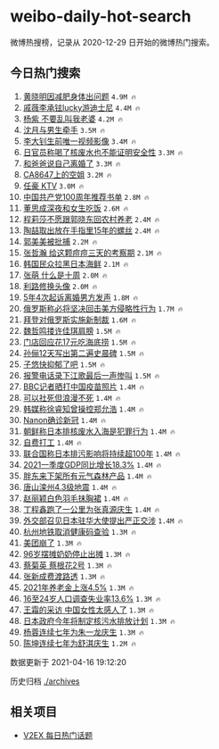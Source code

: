 # weibo-daily-hot-search

微博热搜榜，记录从 2020-12-29 日开始的微博热门搜索。

## 今日热门搜索

<!-- BEGIN -->

1. [黄晓明因减肥身体出问题](https://s.weibo.com/weibo?q=%23%E9%BB%84%E6%99%93%E6%98%8E%E5%9B%A0%E5%87%8F%E8%82%A5%E8%BA%AB%E4%BD%93%E5%87%BA%E9%97%AE%E9%A2%98%23&Refer=top) `4.9M 🔥`
1. [戚薇李承铉lucky游迪士尼](https://s.weibo.com/weibo?q=%E6%88%9A%E8%96%87%E6%9D%8E%E6%89%BF%E9%93%89lucky%E6%B8%B8%E8%BF%AA%E5%A3%AB%E5%B0%BC&Refer=top) `4.4M 🔥`
1. [杨紫 不要乱叫我老婆](https://s.weibo.com/weibo?q=%E6%9D%A8%E7%B4%AB%20%E4%B8%8D%E8%A6%81%E4%B9%B1%E5%8F%AB%E6%88%91%E8%80%81%E5%A9%86&Refer=top) `4.2M 🔥`
1. [沈月与男生牵手](https://s.weibo.com/weibo?q=%E6%B2%88%E6%9C%88%E4%B8%8E%E7%94%B7%E7%94%9F%E7%89%B5%E6%89%8B&Refer=top) `3.5M 🔥`
1. [李大钊生前唯一视频影像](https://s.weibo.com/weibo?q=%23%E6%9D%8E%E5%A4%A7%E9%92%8A%E7%94%9F%E5%89%8D%E5%94%AF%E4%B8%80%E8%A7%86%E9%A2%91%E5%BD%B1%E5%83%8F%23&Refer=top) `3.4M 🔥`
1. [日官员称喝了核废水也不能证明安全性](https://s.weibo.com/weibo?q=%E6%97%A5%E5%AE%98%E5%91%98%E7%A7%B0%E5%96%9D%E4%BA%86%E6%A0%B8%E5%BA%9F%E6%B0%B4%E4%B9%9F%E4%B8%8D%E8%83%BD%E8%AF%81%E6%98%8E%E5%AE%89%E5%85%A8%E6%80%A7&Refer=top) `3.3M 🔥`
1. [和爸爸说自己离婚了](https://s.weibo.com/weibo?q=%23%E5%92%8C%E7%88%B8%E7%88%B8%E8%AF%B4%E8%87%AA%E5%B7%B1%E7%A6%BB%E5%A9%9A%E4%BA%86%23&Refer=top) `3.3M 🔥`
1. [CA8647上的空姐](https://s.weibo.com/weibo?q=%23CA8647%E4%B8%8A%E7%9A%84%E7%A9%BA%E5%A7%90%23&Refer=top) `3.2M 🔥`
1. [任豪 KTV](https://s.weibo.com/weibo?q=%E4%BB%BB%E8%B1%AA%20KTV&Refer=top) `3.0M 🔥`
1. [中国共产党100周年推荐书单](https://s.weibo.com/weibo?q=%23%E4%B8%AD%E5%9B%BD%E5%85%B1%E4%BA%A7%E5%85%9A100%E5%91%A8%E5%B9%B4%E6%8E%A8%E8%8D%90%E4%B9%A6%E5%8D%95%23&Refer=top) `2.8M 🔥`
1. [董思成深夜和女生吃饭](https://s.weibo.com/weibo?q=%23%E8%91%A3%E6%80%9D%E6%88%90%E6%B7%B1%E5%A4%9C%E5%92%8C%E5%A5%B3%E7%94%9F%E5%90%83%E9%A5%AD%23&Refer=top) `2.6M 🔥`
1. [程莉莎不愿跟郭晓东回农村养老](https://s.weibo.com/weibo?q=%23%E7%A8%8B%E8%8E%89%E8%8E%8E%E4%B8%8D%E6%84%BF%E8%B7%9F%E9%83%AD%E6%99%93%E4%B8%9C%E5%9B%9E%E5%86%9C%E6%9D%91%E5%85%BB%E8%80%81%23&Refer=top) `2.4M 🔥`
1. [陶喆取出放在手指里15年的螺丝](https://s.weibo.com/weibo?q=%23%E9%99%B6%E5%96%86%E5%8F%96%E5%87%BA%E6%94%BE%E5%9C%A8%E6%89%8B%E6%8C%87%E9%87%8C15%E5%B9%B4%E7%9A%84%E8%9E%BA%E4%B8%9D%23&Refer=top) `2.4M 🔥`
1. [郭美美被批捕](https://s.weibo.com/weibo?q=%E9%83%AD%E7%BE%8E%E7%BE%8E%E8%A2%AB%E6%89%B9%E6%8D%95&Refer=top) `2.2M 🔥`
1. [张哲瀚 给这颗痘痘三天的考察期](https://s.weibo.com/weibo?q=%E5%BC%A0%E5%93%B2%E7%80%9A%20%E7%BB%99%E8%BF%99%E9%A2%97%E7%97%98%E7%97%98%E4%B8%89%E5%A4%A9%E7%9A%84%E8%80%83%E5%AF%9F%E6%9C%9F&Refer=top) `2.1M 🔥`
1. [韩国民众拉黑日本海鲜](https://s.weibo.com/weibo?q=%E9%9F%A9%E5%9B%BD%E6%B0%91%E4%BC%97%E6%8B%89%E9%BB%91%E6%97%A5%E6%9C%AC%E6%B5%B7%E9%B2%9C&Refer=top) `2.1M 🔥`
1. [张萌 什么是十周](https://s.weibo.com/weibo?q=%E5%BC%A0%E8%90%8C%20%E4%BB%80%E4%B9%88%E6%98%AF%E5%8D%81%E5%91%A8&Refer=top) `2.0M 🔥`
1. [利路修换头像](https://s.weibo.com/weibo?q=%23%E5%88%A9%E8%B7%AF%E4%BF%AE%E6%8D%A2%E5%A4%B4%E5%83%8F%23&Refer=top) `2.0M 🔥`
1. [5年4次起诉离婚男方发声](https://s.weibo.com/weibo?q=%235%E5%B9%B44%E6%AC%A1%E8%B5%B7%E8%AF%89%E7%A6%BB%E5%A9%9A%E7%94%B7%E6%96%B9%E5%8F%91%E5%A3%B0%23&Refer=top) `1.8M 🔥`
1. [俄罗斯称必将坚决回击美方侵略性行为](https://s.weibo.com/weibo?q=%E4%BF%84%E7%BD%97%E6%96%AF%E7%A7%B0%E5%BF%85%E5%B0%86%E5%9D%9A%E5%86%B3%E5%9B%9E%E5%87%BB%E7%BE%8E%E6%96%B9%E4%BE%B5%E7%95%A5%E6%80%A7%E8%A1%8C%E4%B8%BA&Refer=top) `1.7M 🔥`
1. [拜登对俄罗斯实施新制裁](https://s.weibo.com/weibo?q=%23%E6%8B%9C%E7%99%BB%E5%AF%B9%E4%BF%84%E7%BD%97%E6%96%AF%E5%AE%9E%E6%96%BD%E6%96%B0%E5%88%B6%E8%A3%81%23&Refer=top) `1.6M 🔥`
1. [魏哲鸣搂许佳琪肩膀](https://s.weibo.com/weibo?q=%23%E9%AD%8F%E5%93%B2%E9%B8%A3%E6%90%82%E8%AE%B8%E4%BD%B3%E7%90%AA%E8%82%A9%E8%86%80%23&Refer=top) `1.5M 🔥`
1. [门店回应花17元吃海底捞](https://s.weibo.com/weibo?q=%E9%97%A8%E5%BA%97%E5%9B%9E%E5%BA%94%E8%8A%B117%E5%85%83%E5%90%83%E6%B5%B7%E5%BA%95%E6%8D%9E&Refer=top) `1.5M 🔥`
1. [孙俪12天写出第二遍史晨碑](https://s.weibo.com/weibo?q=%23%E5%AD%99%E4%BF%AA12%E5%A4%A9%E5%86%99%E5%87%BA%E7%AC%AC%E4%BA%8C%E9%81%8D%E5%8F%B2%E6%99%A8%E7%A2%91%23&Refer=top) `1.5M 🔥`
1. [子悠快抑郁了吧](https://s.weibo.com/weibo?q=%E5%AD%90%E6%82%A0%E5%BF%AB%E6%8A%91%E9%83%81%E4%BA%86%E5%90%A7&Refer=top) `1.5M 🔥`
1. [报警电话录下江歌最后一声惨叫](https://s.weibo.com/weibo?q=%23%E6%8A%A5%E8%AD%A6%E7%94%B5%E8%AF%9D%E5%BD%95%E4%B8%8B%E6%B1%9F%E6%AD%8C%E6%9C%80%E5%90%8E%E4%B8%80%E5%A3%B0%E6%83%A8%E5%8F%AB%23&Refer=top) `1.5M 🔥`
1. [BBC记者晒打中国疫苗照片](https://s.weibo.com/weibo?q=BBC%E8%AE%B0%E8%80%85%E6%99%92%E6%89%93%E4%B8%AD%E5%9B%BD%E7%96%AB%E8%8B%97%E7%85%A7%E7%89%87&Refer=top) `1.4M 🔥`
1. [可以社死但浪漫不死](https://s.weibo.com/weibo?q=%23%E5%8F%AF%E4%BB%A5%E7%A4%BE%E6%AD%BB%E4%BD%86%E6%B5%AA%E6%BC%AB%E4%B8%8D%E6%AD%BB%23&Refer=top) `1.4M 🔥`
1. [韩媒称徐睿知曾操控郑允浩](https://s.weibo.com/weibo?q=%23%E9%9F%A9%E5%AA%92%E7%A7%B0%E5%BE%90%E7%9D%BF%E7%9F%A5%E6%9B%BE%E6%93%8D%E6%8E%A7%E9%83%91%E5%85%81%E6%B5%A9%23&Refer=top) `1.4M 🔥`
1. [Nanon确诊新冠](https://s.weibo.com/weibo?q=%23Nanon%E7%A1%AE%E8%AF%8A%E6%96%B0%E5%86%A0%23&Refer=top) `1.4M 🔥`
1. [朝鲜称日本排核废水入海是犯罪行为](https://s.weibo.com/weibo?q=%23%E6%9C%9D%E9%B2%9C%E7%A7%B0%E6%97%A5%E6%9C%AC%E6%8E%92%E6%A0%B8%E5%BA%9F%E6%B0%B4%E5%85%A5%E6%B5%B7%E6%98%AF%E7%8A%AF%E7%BD%AA%E8%A1%8C%E4%B8%BA%23&Refer=top) `1.4M 🔥`
1. [自费打工](https://s.weibo.com/weibo?q=%23%E8%87%AA%E8%B4%B9%E6%89%93%E5%B7%A5%23&Refer=top) `1.4M 🔥`
1. [联合国称日本排污影响将持续超100年](https://s.weibo.com/weibo?q=%23%E8%81%94%E5%90%88%E5%9B%BD%E7%A7%B0%E6%97%A5%E6%9C%AC%E6%8E%92%E6%B1%A1%E5%BD%B1%E5%93%8D%E5%B0%86%E6%8C%81%E7%BB%AD%E8%B6%85100%E5%B9%B4%23&Refer=top) `1.4M 🔥`
1. [2021一季度GDP同比增长18.3%](https://s.weibo.com/weibo?q=2021%E4%B8%80%E5%AD%A3%E5%BA%A6GDP%E5%90%8C%E6%AF%94%E5%A2%9E%E9%95%BF18.3%25&Refer=top) `1.4M 🔥`
1. [胖东来下架所有元气森林产品](https://s.weibo.com/weibo?q=%23%E8%83%96%E4%B8%9C%E6%9D%A5%E4%B8%8B%E6%9E%B6%E6%89%80%E6%9C%89%E5%85%83%E6%B0%94%E6%A3%AE%E6%9E%97%E4%BA%A7%E5%93%81%23&Refer=top) `1.4M 🔥`
1. [唐山滦州4.3级地震](https://s.weibo.com/weibo?q=%E5%94%90%E5%B1%B1%E6%BB%A6%E5%B7%9E4.3%E7%BA%A7%E5%9C%B0%E9%9C%87&Refer=top) `1.4M 🔥`
1. [赵丽颖白色羽毛抹胸裙](https://s.weibo.com/weibo?q=%23%E8%B5%B5%E4%B8%BD%E9%A2%96%E7%99%BD%E8%89%B2%E7%BE%BD%E6%AF%9B%E6%8A%B9%E8%83%B8%E8%A3%99%23&Refer=top) `1.4M 🔥`
1. [丁程鑫跑了一公里为张真源庆生](https://s.weibo.com/weibo?q=%23%E4%B8%81%E7%A8%8B%E9%91%AB%E8%B7%91%E4%BA%86%E4%B8%80%E5%85%AC%E9%87%8C%E4%B8%BA%E5%BC%A0%E7%9C%9F%E6%BA%90%E5%BA%86%E7%94%9F%23&Refer=top) `1.4M 🔥`
1. [外交部召见日本驻华大使提出严正交涉](https://s.weibo.com/weibo?q=%23%E5%A4%96%E4%BA%A4%E9%83%A8%E5%8F%AC%E8%A7%81%E6%97%A5%E6%9C%AC%E9%A9%BB%E5%8D%8E%E5%A4%A7%E4%BD%BF%E6%8F%90%E5%87%BA%E4%B8%A5%E6%AD%A3%E4%BA%A4%E6%B6%89%23&Refer=top) `1.4M 🔥`
1. [杭州地铁取消健康码查验](https://s.weibo.com/weibo?q=%23%E6%9D%AD%E5%B7%9E%E5%9C%B0%E9%93%81%E5%8F%96%E6%B6%88%E5%81%A5%E5%BA%B7%E7%A0%81%E6%9F%A5%E9%AA%8C%23&Refer=top) `1.3M 🔥`
1. [美团崩了](https://s.weibo.com/weibo?q=%E7%BE%8E%E5%9B%A2%E5%B4%A9%E4%BA%86&Refer=top) `1.3M 🔥`
1. [96岁摆摊奶奶停止出摊](https://s.weibo.com/weibo?q=%2396%E5%B2%81%E6%91%86%E6%91%8A%E5%A5%B6%E5%A5%B6%E5%81%9C%E6%AD%A2%E5%87%BA%E6%91%8A%23&Refer=top) `1.3M 🔥`
1. [蔡菊英 蔡根花2号](https://s.weibo.com/weibo?q=%E8%94%A1%E8%8F%8A%E8%8B%B1%20%E8%94%A1%E6%A0%B9%E8%8A%B12%E5%8F%B7&Refer=top) `1.3M 🔥`
1. [张新成费渡路透](https://s.weibo.com/weibo?q=%23%E5%BC%A0%E6%96%B0%E6%88%90%E8%B4%B9%E6%B8%A1%E8%B7%AF%E9%80%8F%23&Refer=top) `1.3M 🔥`
1. [2021年养老金上涨4.5%](https://s.weibo.com/weibo?q=2021%E5%B9%B4%E5%85%BB%E8%80%81%E9%87%91%E4%B8%8A%E6%B6%A84.5%25&Refer=top) `1.3M 🔥`
1. [16至24岁人口调查失业率13.6%](https://s.weibo.com/weibo?q=16%E8%87%B324%E5%B2%81%E4%BA%BA%E5%8F%A3%E8%B0%83%E6%9F%A5%E5%A4%B1%E4%B8%9A%E7%8E%8713.6%25&Refer=top) `1.3M 🔥`
1. [王霜的采访 中国女性太感人了](https://s.weibo.com/weibo?q=%E7%8E%8B%E9%9C%9C%E7%9A%84%E9%87%87%E8%AE%BF%20%E4%B8%AD%E5%9B%BD%E5%A5%B3%E6%80%A7%E5%A4%AA%E6%84%9F%E4%BA%BA%E4%BA%86&Refer=top) `1.3M 🔥`
1. [日本政府今年将制定核污水排放计划](https://s.weibo.com/weibo?q=%23%E6%97%A5%E6%9C%AC%E6%94%BF%E5%BA%9C%E4%BB%8A%E5%B9%B4%E5%B0%86%E5%88%B6%E5%AE%9A%E6%A0%B8%E6%B1%A1%E6%B0%B4%E6%8E%92%E6%94%BE%E8%AE%A1%E5%88%92%23&Refer=top) `1.3M 🔥`
1. [杨蓉连续七年为朱一龙庆生](https://s.weibo.com/weibo?q=%23%E6%9D%A8%E8%93%89%E8%BF%9E%E7%BB%AD%E4%B8%83%E5%B9%B4%E4%B8%BA%E6%9C%B1%E4%B8%80%E9%BE%99%E5%BA%86%E7%94%9F%23&Refer=top) `1.3M 🔥`
1. [陈坤连续七年为舒淇庆生](https://s.weibo.com/weibo?q=%23%E9%99%88%E5%9D%A4%E8%BF%9E%E7%BB%AD%E4%B8%83%E5%B9%B4%E4%B8%BA%E8%88%92%E6%B7%87%E5%BA%86%E7%94%9F%23&Refer=top) `1.2M 🔥`

数据更新于 2021-04-16 19:12:20

<!-- END -->

历史归档 [./archives](./archives)

## 相关项目

- [V2EX 每日热门话题](https://github.com/boojack/v2ex-daily-hot-topic)
